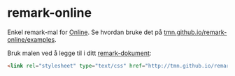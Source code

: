 # remark-online

Enkel remark-mal for [Online](http://online.ntnu.no/).  Se hvordan bruke det på [tmn.github.io/remark-online/examples](https://tmn.github.io/remark-online/examples).

Bruk malen ved å legge til i ditt [remark-dokument](https://github.com/gnab/remark):



```html
<link rel="stylesheet" type="text/css" href="http://tmn.github.io/remark-online/online.css">
```
